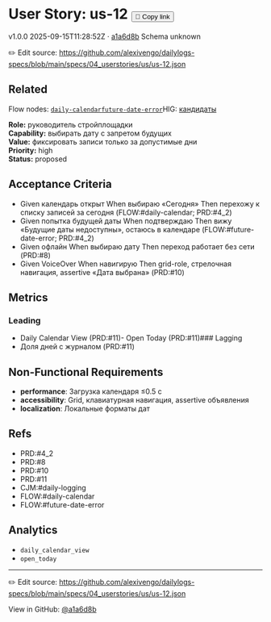 # User Story: us-12 <button class="copy-link" aria-label="Copy page link" onclick="window.spechubCopyLink && window.spechubCopyLink()">🔗 Copy link</button>

<p class="badges">
  <span class="badge version">v1.0.0</span>
  <span class="badge build">2025-09-15T11:28:52Z · <a href="https://github.com/alexivengo/dailylogs-specs/commit/a1a6d8b" target="_blank" rel="noopener" class="sha">a1a6d8b</a></span>
  <span class="badge schema unknown">Schema unknown</span>
</p>

✏️ Edit source: https://github.com/alexivengo/dailylogs-specs/blob/main/specs/04_userstories/us/us-12.json
## Related
Flow nodes:
<span class="chip">[`daily-calendar`](../flow/nodes/daily-calendar.md)</span><span class="chip">[`future-date-error`](../flow/nodes/future-date-error.md)</span>HIG: <span class="chip"><a href="../hig/us-12.md">кандидаты</a></span>

**Role:** руководитель стройплощадки  
**Capability:** выбирать дату с запретом будущих  
**Value:** фиксировать записи только за допустимые дни  
**Priority:** high  
**Status:** proposed

## Acceptance Criteria
- Given календарь открыт When выбираю «Сегодня» Then перехожу к списку записей за сегодня (FLOW:#daily-calendar; PRD:#4_2)
- Given попытка будущей даты When подтверждаю Then вижу «Будущие даты недоступны», остаюсь в календаре (FLOW:#future-date-error; PRD:#4_2)
- Given офлайн When выбираю дату Then переход работает без сети (PRD:#8)
- Given VoiceOver When навигирую Then grid-role, стрелочная навигация, assertive «Дата выбрана» (PRD:#10)

## Metrics
### Leading
- Daily Calendar View (PRD:#11)- Open Today (PRD:#11)### Lagging
- Доля дней с журналом (PRD:#11)
## Non-Functional Requirements
- **performance**: Загрузка календаря ≤0.5 с
- **accessibility**: Grid, клавиатурная навигация, assertive объявления
- **localization**: Локальные форматы дат

## Refs
- PRD:#4_2
- PRD:#8
- PRD:#10
- PRD:#11
- CJM:#daily-logging
- FLOW:#daily-calendar
- FLOW:#future-date-error

## Analytics
- `daily_calendar_view`
- `open_today`

---
✏️ Edit source: https://github.com/alexivengo/dailylogs-specs/blob/main/specs/04_userstories/us/us-12.json

<p class="page-meta">
  View in GitHub: <a href="https://github.com/alexivengo/dailylogs-specs/commit/a1a6d8b" target="_blank" rel="noopener">@a1a6d8b</a></p>